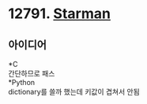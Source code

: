 # 12791. [Starman](https://www.acmicpc.net/problem/12791)  

## 아이디어  
*C  
간단하므로 패스  
*Python  
dictionary를 쓸까 했는데 키값이 겹쳐서 안됨
